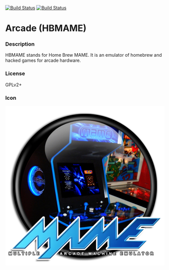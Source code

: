 [![Build Status](https://travis-ci.org/kodi-game/game.libretro.hbmame.svg?branch=master)](https://travis-ci.org/kodi-game/game.libretro.hbmame)
[![Build Status](https://ci.appveyor.com/api/projects/status/github/kodi-game/game.libretro.hbmame?svg=true)](https://ci.appveyor.com/project/kodi-game/game-libretro-hbmame)

# Arcade (HBMAME)

### Description
HBMAME stands for Home Brew MAME. It is an emulator of homebrew and hacked games for arcade hardware.

### License
GPLv2+

### Icon

![Icon](game.libretro.hbmame/resources/icon.png)


